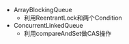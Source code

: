 - ArrayBlockingQueue
	- 利用ReentrantLock和两个Condition
- ConcurrentLinkedQueue
	- 利用compareAndSet做CAS操作